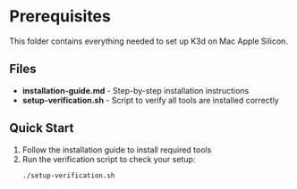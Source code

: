 # Prerequisites

This folder contains everything needed to set up K3d on Mac Apple Silicon.

## Files

- **installation-guide.md** - Step-by-step installation instructions
- **setup-verification.sh** - Script to verify all tools are installed correctly

## Quick Start

1. Follow the installation guide to install required tools
2. Run the verification script to check your setup:
   ```bash
   ./setup-verification.sh
   ```
